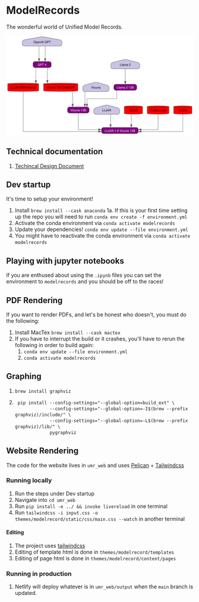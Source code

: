# ModelRecords
The wonderful world of Unified Model Records.

![LLaVA-1.6-Vicuna-13B](LLaVA-1.6-Vicuna-13B.svg)

## Technical documentation
1) [Techincal Design Document](https://docs.google.com/document/d/18ebXWaUiy-wSAZHtXMSESnIHMjJoV-GeW0W9i-uhlDo/edit#heading=h.n2dkl2j6xzna)

## Dev startup
It's time to setup your environment!
1. Install `brew install --cask anaconda`
1a. If this is your first time setting up the repo you will need to run `conda env create -f environment.yml`
2. Activate the conda environment via `conda activate modelrecords`
3. Update your dependencies! `conda env update --file environment.yml`
4. You might have to reactivate the conda environment via `conda activate modelrecords`

## Playing with jupyter notebooks
If you are enthused about using the `.ipynb` files you can set the environment to `modelrecords` and you should be off to the races!

## PDF Rendering
If you want to render PDFs, and let's be honest who doesn't, you must do the following:
1. Install MacTex `brew install --cask mactex`
2. If you have to interrupt the build or it crashes, you'll have to rerun the following in order to build again:
    1. `conda env update --file environment.yml`
    2. `conda activate modelrecords`

## Graphing

1. `brew install graphviz`
2. ```
    pip install --config-settings="--global-option=build_ext" \
                --config-settings="--global-option=-I$(brew --prefix graphviz)/include/" \
                --config-settings="--global-option=-L$(brew --prefix graphviz)/lib/" \
                pygraphviz
    ```

## Website Rendering
The code for the website lives in `umr_web` and uses [Pelican](https://docs.getpelican.com/en/stable/) + [Tailwindcss](https://tailwindcss.com/)

### Running locally
1. Run the steps under Dev startup
2. Navigate into `cd umr_web`
3. Run `pip install -e ../ && invoke livereload` in one terminal
4. Run `tailwindcss -i input.css -o themes/modelrecord/static/css/main.css --watch` in another terminal

#### Editing
1. The project uses [tailwindcss](https://tailwindcss.com/docs/installation)
2. Editing of template html is done in `themes/modelrecord/templates`
3. Editing of page html is done in `themes/modelrecord/content/pages`

### Running in production
1. Netlify will deploy whatever is in `umr_web/output` when the `main` branch is updated.